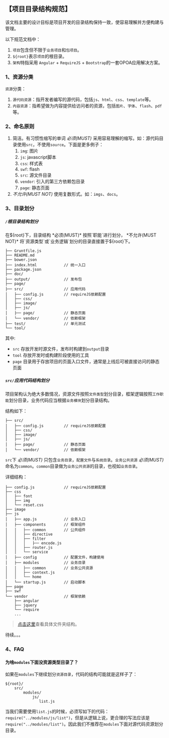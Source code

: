 ## 【项目目录结构规范】

该文档主要的设计目标是项目开发的目录结构保持一致，使容易理解并方便构建与管理。

以下规范文档中：

1. `项目`包含但不限于`业务项目`和`包项目`。
2. `${root}`表示`项目`的根目录。
3. `架构`特指采用 `Angular` + `RequireJS` + `Bootstrap`的一套OPOA应用解决方案。

### 1、资源分类

`资源`分类：

1. `源代码资源`：指开发者编写的源代码，包括`js`、`html`、`css`、`template`等。
2. `内容资源`：指希望做为内容提供给访问者的资源，包括`图片`、`字体`、`flash`、`pdf`等。


### 2、命名原则

1. 简洁。有习惯性缩写的单词 *必须(MUST)* 采用容易理解的缩写。如：源代码目录使用`src`，不使用`source`。下面是更多例子：
    1. `img`: 图片
    2. `js`: javascript脚本
    3. `css`: 样式表
    4. `swf`: flash
    5. `src`: 源文件目录
    6. `vendor`: 引入的第三方依赖包目录
    7. `page`: 静态页面
2.  *不允许(MUST NOT)* 使用复数形式。如：`imgs`、`docs`。

### 3、目录划分

##### `/`根目录结构划分

在${root}下，目录结构 *必须(MUST)* 按照`职能`进行划分， *不允许(MUST NOT)* 将`资源类型`或`业务逻辑`划分的目录直接置于${root}下。



```
├── Gruntfile.js
├── README.md
├── bower.json
├── index.html            // 统一入口
├── package.json
├── doc/
├── output/               // 发布包
├── page/
├── src/                  // 应用代码
│   ├── config.js         // requireJS依赖配置
│   ├── css/
│   ├── image/
│   ├── js/
│   ├── page/             // 静态页面
│   └── vendor/           // 依赖框架
├── test/                 // 单元测试
└── tool/
```

其中:

* `src` 存放开发时源文件，发布时构建到`output`目录
* `tool` 存放开发时或构建阶段使用的工具
* `page` 目录用于存放项目的页面入口文件，通常是上线后可被直接访问的静态页面

##### `src/`应用代码结构划分

项目架构认为绝大多数情况，资源文件按照`文件类型`划分目录，框架逻辑按照`工作职能`划分目录，业务代码应当根据`业务模块`划分目录结构。

结构如下：

```
├── src/
│   ├── config.js         // requireJS依赖配置
│   ├── css/
│   ├── image/
│   ├── js/
│   ├── page/             // 静态页面
│   └── vendor/           // 依赖框架
```

`src`下 *必须(MUST)* 只包含`业务目录`，`配置文件`与`系统目录`。`业务公共资源` *必须(MUST)* 命名为`common`。`common`目录做为`业务公共资源`的目录，也视如`业务目录`。

详细结构：

```
├── config.js             // requireJS依赖配置
├── css
│   ├── font
│   ├── img
│   └── reset.css
├── image
├── js
│   ├── app.js            // 业务入口
│   ├── components        // 框架组件
│   │   ├── common        // 公共组件
│   │   ├── directive
│   │   ├── filter
│   │   │   ├── encode.js
│   │   ├── router.js
│   │   └── service
│   ├── config            // 配置文件，构建使用
│   ├── modules           // 业务目录
│   │   ├── common        // 业务公共资源
│   │   ├── context.js
│   │   └── home
│   └── startup.js        // 启动脚本
├── page
├── swf
└── vendor                // 框架依赖
    ├── angular
    ├── jquery
    └── require
    ...
```

> [点击这里](sample/directory-structure/)查看具体文件夹结构。

待续。。。

### 4、FAQ

#### 为啥`modules`下面没资源类型目录了？

如果在`modules`下继续划分`资源目录`，代码的结构可能就是这样子了：

    ${root}/
        src/
            modules/
                js/
                   list.js

当我们需要使用`list.js`的时候，必须写如下的代码：`require("../modules/js/list")`，但是从逻辑上说，更合理的写法应该是`require("../modules/list")`。因此我们不推荐在`modules`下面对源代码资源划分目录。

